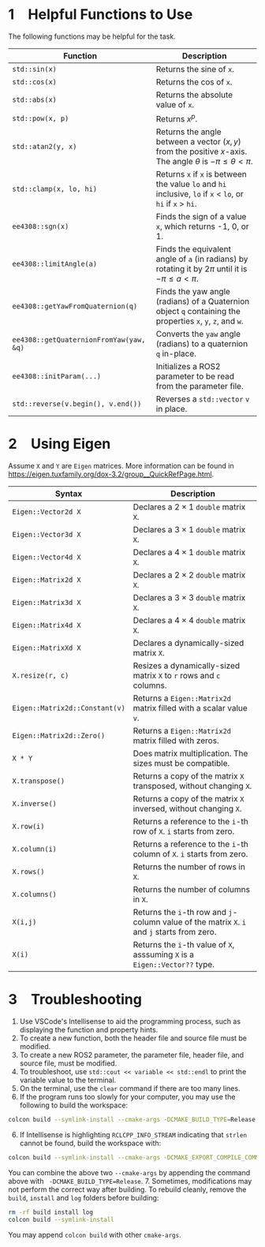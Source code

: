# 1&emsp;Helpful Functions to Use
The following functions may be helpful for the task.

| Function | Description |
| --- | --- |
| `std::sin(x)` | Returns the sine of `x`. |
| `std::cos(x)` | Returns the cos of `x`. |
| `std::abs(x)` | Returns the absolute value of `x`. |
| `std::pow(x, p)` | Returns $x^p$. |
| `std::atan2(y, x)` | Returns the angle between a vector $(x,y)$ from the positive $x$-axis. The angle $\theta$ is $-\pi \le \theta < \pi$. |
| `std::clamp(x, lo, hi)` | Returns `x` if `x` is between the value `lo` and `hi` inclusive, `lo` if `x` < `lo`, or `hi` if `x` > `hi`. |
| `ee4308::sgn(x)` | Finds the sign of a value `x`, which returns -1, 0, or 1. |
| `ee4308::limitAngle(a)` | Finds the equivalent angle of `a` (in radians) by rotating it by $2\pi$ until it is $-\pi \le a < \pi$. |
| `ee4308::getYawFromQuaternion(q)` | Finds the yaw angle (radians) of a Quaternion object `q` containing the properties `x`, `y`, `z`, and `w`. |
| `ee4308::getQuaternionFromYaw(yaw, &q)` | Converts the `yaw` angle (radians) to a quaternion `q` in-place. |
| `ee4308::initParam(...)` | Initializes a ROS2 parameter to be read from the parameter file. |
| `std::reverse(v.begin(), v.end())` | Reverses a `std::vector` `v` in place. |

# 2&emsp;Using Eigen
Assume `X` and `Y` are `Eigen` matrices.
More information can be found in https://eigen.tuxfamily.org/dox-3.2/group__QuickRefPage.html.

| Syntax | Description |
| --- | --- |
| `Eigen::Vector2d X` | Declares a $2\times1$ `double` matrix `X`. | 
| `Eigen::Vector3d X` | Declares a $3\times1$ `double` matrix `X`. | 
| `Eigen::Vector4d X` | Declares a $4\times1$ `double` matrix `X`. | 
| `Eigen::Matrix2d X` | Declares a $2\times2$ `double` matrix `X`. | 
| `Eigen::Matrix3d X` | Declares a $3\times3$ `double` matrix `X`. | 
| `Eigen::Matrix4d X` | Declares a $4\times4$ `double` matrix `X`. | 
| `Eigen::MatrixXd X` | Declares a dynamically-sized matrix `X`. |
| `X.resize(r, c)` | Resizes a dynamically-sized matrix `X` to `r` rows and `c` columns. |
| `Eigen::Matrix2d::Constant(v)` | Returns a `Eigen::Matrix2d` matrix filled with a scalar value `v`. |
| `Eigen::Matrix2d::Zero()` | Returns a `Eigen::Matrix2d` matrix filled with zeros. |
| `X * Y` | Does matrix multiplication. The sizes must be compatible. |
| `X.transpose()` | Returns a copy of the matrix `X` transposed, without changing `X`. |
| `X.inverse()` | Returns a copy of the matrix `X` inversed, without changing `X`. |
| `X.row(i)` | Returns a reference to the `i`-th row of `X`. `i` starts from zero. |
| `X.column(i)` | Returns a reference to the `i`-th column of `X`. `i` starts from zero. |
| `X.rows()` | Returns the number of rows in `X`. |
| `X.columns()` | Returns the number of columns in `X`. |
| `X(i,j)` | Returns the `i`-th row and `j`-column value of the matrix `X`. `i` and `j` starts from zero. |
| `X(i)` | Returns the `i`-th value of `X`, asssuming `X` is a `Eigen::Vector??` type. |

# 3&emsp;Troubleshooting
1. Use VSCode's Intellisense to aid the programming process, such as displaying the function and property hints.
2. To create a new function, both the header file and source file must be modified.
3. To create a new ROS2 parameter, the parameter file, header file, and source file, must be modified.
4. To troubleshoot, use `std::cout << variable << std::endl` to print the variable value to the terminal.
5. On the terminal, use the `clear` command if there are too many lines.
5. If the program runs too slowly for your computer, you may use the following to build the workspace:
  ```bash
  colcon build --symlink-install --cmake-args -DCMAKE_BUILD_TYPE=Release
  ```
6. If Intellisense is highlighting `RCLCPP_INFO_STREAM` indicating that `strlen` cannot be found, build the workspace with:
  ```bash
  colcon build --symlink-install --cmake-args -DCMAKE_EXPORT_COMPILE_COMMANDS=ON
  ```
  You can combine the above two `--cmake-args` by appending the command above with ` -DCMAKE_BUILD_TYPE=Release`.
7. Sometimes, modifications may not perform the correct way after building. To rebuild cleanly, remove the `build`, `install` and `log` folders before building:
  ```bash
  rm -rf build install log
  colcon build --symlink-install
  ```
  You may append `colcon build` with other `cmake-args`.

